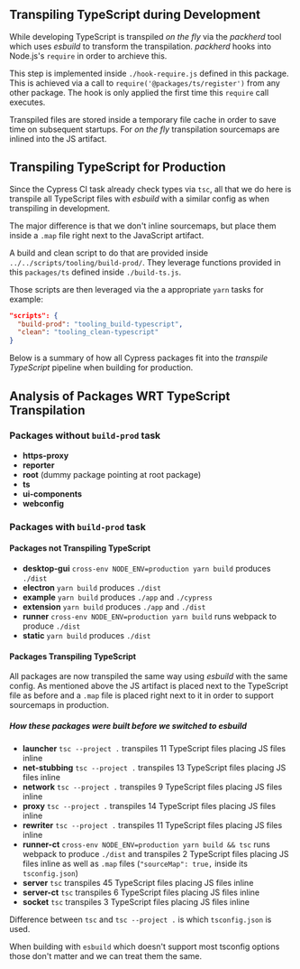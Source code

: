 ## Transpiling TypeScript during Development

While developing TypeScript is transpiled _on the fly_ via the _packherd_ tool which uses
_esbuild_ to transform the transpilation. _packherd_ hooks into Node.js's `require` in order to
archieve this.

This step is implemented inside `./hook-require.js` defined in this package. This is achieved
via a call to `require('@packages/ts/register')` from any other package. The hook is only
applied the first time this `require` call executes.

Transpiled files are stored inside a temporary file cache in order to
save time on subsequent startups.
For _on the fly_ transpilation sourcemaps are inlined into the JS artifact.

## Transpiling TypeScript for Production

Since the Cypress CI task already check types via `tsc`, all that we do here is transpile all
TypeScript files with _esbuild_ with a similar config as when transpiling in development.

The major difference is that we don't inline sourcemaps, but place them inside a `.map` file
right next to the JavaScript artifact.

A build and clean script to do that are provided inside `../../scripts/tooling/build-prod/`.
They leverage functions provided in this `packages/ts` defined inside `./build-ts.js`.

Those scripts are then leveraged via the a appropriate `yarn` tasks for example:

```json
"scripts": {
  "build-prod": "tooling_build-typescript",
  "clean": "tooling_clean-typescript"
}
```

Below is a summary of how all Cypress packages fit into the _transpile TypeScript_ pipeline
when building for production.

## Analysis of Packages WRT TypeScript Transpilation

### Packages without `build-prod` task

- **https-proxy**
- **reporter**
- **root** (dummy package pointing at root package)
- **ts**
- **ui-components**
- **webconfig**

### Packages with `build-prod` task

#### Packages not Transpiling TypeScript
 
- **desktop-gui** `cross-env NODE_ENV=production yarn build` produces `./dist`
- **electron** `yarn build` produces `./dist`
- **example** `yarn build` produces `./app` and `./cypress`
- **extension** `yarn build` produces `./app` and `./dist`
- **runner** `cross-env NODE_ENV=production yarn build` runs webpack to produce `./dist`
- **static** `yarn build` produces `./dist`

#### Packages Transpiling TypeScript

All packages are now transpiled the same way using _esbuild_ with the same config. As mentioned
above the JS artifact is placed next to the TypeScript file as before and a `.map` file is
placed right next to it in order to support sourcemaps in production.

##### How these packages were built before we switched to _esbuild_

- **launcher** `tsc --project .` transpiles 11 TypeScript files placing JS files inline
- **net-stubbing** `tsc --project .` transpiles 13 TypeScript files placing JS files inline
- **network** `tsc --project .` transpiles 9 TypeScript files placing JS files inline
- **proxy** `tsc --project .` transpiles 14 TypeScript files placing JS files inline
- **rewriter** `tsc --project .` transpiles  11 TypeScript files placing JS files inline
- **runner-ct** `cross-env NODE_ENV=production yarn build && tsc` runs webpack to produce `./dist`
  and transpiles 2 TypeScript files placing JS files inline as well as `.map` files
  (`"sourceMap": true,` inside its `tsconfig.json`)
- **server** `tsc` transpiles 45 TypeScript files placing JS files inline
- **server-ct** `tsc` transpiles 6 TypeScript files placing JS files inline
- **socket** `tsc` transpiles 3 TypeScript files placing JS files inline

Difference between `tsc` and `tsc --project .` is which `tsconfig.json` is used.

When building with `esbuild` which doesn't support most tsconfig options those don't matter and
we can treat them the same.

